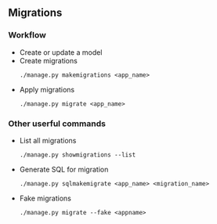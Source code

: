 


## Migrations
### Workflow
* Create or update a model
* Create migrations
  ```
  ./manage.py makemigrations <app_name>
  ```
* Apply migrations
  ```
  ./manage.py migrate <app_name>
  ```

### Other userful commands
* List all migrations
  ```
  ./manage.py showmigrations --list
  ```
* Generate SQL for migration
  ```
  ./manage.py sqlmakemigrate <app_name> <migration_name>
  ```
* Fake migrations
  ```
  ./manage.py migrate --fake <appname>
  ```
